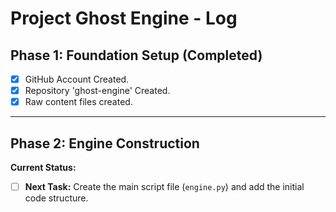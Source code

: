 # Project Ghost Engine - Log

## Phase 1: Foundation Setup (Completed)
- [x] GitHub Account Created.
- [x] Repository 'ghost-engine' Created.
- [x] Raw content files created.

---

## Phase 2: Engine Construction

**Current Status:**
- [ ] **Next Task:** Create the main script file (`engine.py`) and add the initial code structure.

